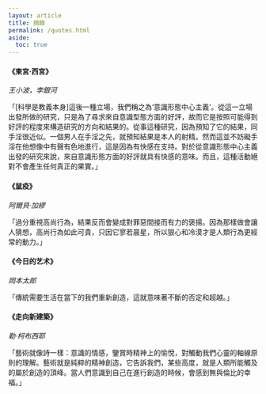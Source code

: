 ```yaml
---
layout: article
title: 摘錄
permalink: /quotes.html
aside:
  toc: true
---
```


#### 《東宮·西宮》
_王小波，李銀河_  

「[科學是教義本身]這後一種立場，我們稱之為‘意識形態中心主義’。從這一立場出發所做的研究，只是為了尋求來自意識型態方面的好評，故而它是按照可能得到好評的程度來構造研究的方向和結果的。從事這種研究，因為預知了它的結果，同手淫很近似。一個男人在手淫之先，就預知結果是本人的射精。然而這並不妨礙手淫在他想像中有聲有色地進行，這是因為有快感在支持。對於從意識形態中心主義出發的研究來說，來自意識形態方面的好評就具有快感的意味。而且，這種活動絕對不會產生任何真正的果實。」
  
#### 《鼠疫》
_阿爾貝·加繆_  

「過分重視高尚行為，結果反而會變成對罪惡間接而有力的褒揚。因為那樣做會讓人猜想，高尚行為如此可貴，只因它寥若晨星，所以狠心和冷漠才是人類行為更經常的動力。」

#### 《今日的艺术》
_岡本太郎_

「傳統需要生活在當下的我們重新創造，這就意味著不斷的否定和超越。」

#### 《走向新建築》
_勒·柯布西耶_

「藝術就像詩一樣：意識的情感，鑒賞時精神上的愉悅，對觸動我們心靈的軸線原則的理解。藝術就是純粹的精神創造，它告訴我們，某些高度，就是人類所能觸及的屬於創造的頂峰。當人們意識到自己在進行創造的時候，會感到無與倫比的幸福。」
